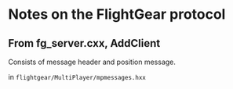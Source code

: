 # Notes on the FlightGear protocol

## From fg_server.cxx, AddClient

Consists of message header and position message.

in `flightgear/MultiPlayer/mpmessages.hxx`
